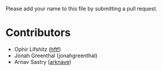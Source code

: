 Please add your name to this file by submitting a pull request.

# Contributors

- Ophir Lifshitz ([hftf](https://github.com/hftf))
- Jonah Greenthal (jonahgreenthal)
- Arnav Sastry ([arknave](http://github.com/arknave))
